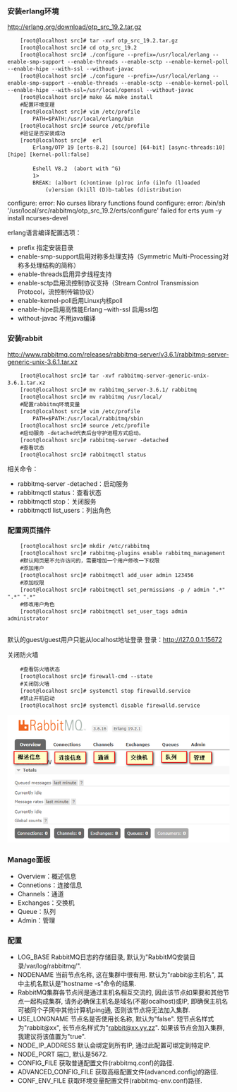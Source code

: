 
### 安装erlang环境
http://erlang.org/download/otp_src_19.2.tar.gz


```
    [root@localhost src]# tar -xvf otp_src_19.2.tar.gz 
    [root@localhost src]# cd otp_src_19.2
    [root@localhost src]# ./configure --prefix=/usr/local/erlang --enable-smp-support --enable-threads --enable-sctp --enable-kernel-poll --enable-hipe --with-ssl --without-javac
    [root@localhost src]# ./configure --prefix=/usr/local/erlang --enable-smp-support --enable-threads --enable-sctp --enable-kernel-poll --enable-hipe --with-ssl=/usr/local/openssl --without-javac
    [root@localhost src]# make && make install
    #配置环境变理
    [root@localhost src]# vim /etc/profile
        PATH=$PATH:/usr/local/erlang/bin
    [root@localhost src]# source /etc/profile
    #验证是否安装成功
    [root@localhost src]#  erl
        Erlang/OTP 19 [erts-8.2] [source] [64-bit] [async-threads:10] [hipe] [kernel-poll:false]

        Eshell V8.2  (abort with ^G)
        1> 
        BREAK: (a)bort (c)ontinue (p)roc info (i)nfo (l)oaded
            (v)ersion (k)ill (D)b-tables (d)istribution
```
configure: error: No curses library functions found
configure: error: /bin/sh '/usr/local/src/rabbitmq/otp_src_19.2/erts/configure' failed for erts
yum -y install ncurses-devel


erlang语言编译配置选项：    
* prefix 指定安装目录 
* enable-smp-support启用对称多处理支持（Symmetric Multi-Processing对称多处理结构的简称）
* enable-threads启用异步线程支持
* enable-sctp启用流控制协议支持（Stream Control Transmission Protocol，流控制传输协议）
* enable-kernel-poll启用Linux内核poll
* enable-hipe启用高性能Erlang –with-ssl 启用ssl包 
* without-javac 不用java编译

### 安装rabbit
http://www.rabbitmq.com/releases/rabbitmq-server/v3.6.1/rabbitmq-server-generic-unix-3.6.1.tar.xz

```
    [root@localhost src]# tar -xvf rabbitmq-server-generic-unix-3.6.1.tar.xz
    [root@localhost src]# mv rabbitmq_server-3.6.1/ rabbitmq
    [root@localhost src]# mv rabbitmq /usr/local/
    #配置rabbitmq环境变量
    [root@localhost src]# vim /etc/profile
        PATH=$PATH:/usr/local/rabbitmq/sbin
    [root@localhost src]# source /etc/profile
    #启动服务 -detached代表后台守护进程方式启动。
    [root@localhost src]# rabbitmq-server -detached
    #查看状态
    [root@localhost src]# rabbitmqctl status

```
相关命令：
* rabbitmq-server -detached：启动服务
* rabbitmqctl status：查看状态
* rabbitmqctl stop：关闭服务
* rabbitmqctl list_users：列出角色

### 配置网页插件

```
    [root@localhost src]# mkdir /etc/rabbitmq
    [root@localhost src]# rabbitmq-plugins enable rabbitmq_management
    #默认网页是不允许访问的，需要增加一个用户修改一下权限
    #添加用户
    [root@localhost src]# rabbitmqctl add_user admin 123456
    #添加权限
    [root@localhost src]# rabbitmqctl set_permissions -p / admin ".*" ".*" ".*"
    #修改用户角色
    [root@localhost src]# rabbitmqctl set_user_tags admin administrator
    
```
默认的guest/guest用户只能从localhost地址登录
登录：http://l27.0.0.1:15672    

关闭防火墙
```
    #查看防火墙状态
    [root@localhost src]# firewall-cmd --state
    #关闭防火墙
    [root@localhost src]# systemctl stop firewalld.service
    #禁止开机启动
    [root@localhost src]# systemctl disable firewalld.service 
```


![](./resources/20190716200321.png)

### Manage面板
* Overview：概述信息
* Connetions：连接信息
* Channels：通道
* Exchanges：交换机
* Queue：队列
* Admin：管理

### 配置
* LOG_BASE	RabbitMQ日志的存储目录, 默认为"RabbitMQ安装目录/var/log/rabbitmq/".
* NODENAME	当前节点名称, 这在集群中很有用. 默认为"rabbit@主机名", 其中主机名默认是"hostname -s"命令的结果.
* RabbitMQ集群各节点间是通过主机名相互交流的, 因此该节点如果要和其他节点一起构成集群, 请务必确保主机名是域名(不能localhost)或IP, 即确保主机名可被同个子网中其他计算机ping通, 否则该节点将无法加入集群.
* USE_LONGNAME	节点名是否使用长名称, 默认为"false". 短节点名样式为"rabbit@xx", 长节点名样式为"rabbit@xx.yy.zz". 如果该节点会加入集群, 我建议将该值置为"true".
* NODE_IP_ADDRESS	默认会绑定到所有IP, 通过此配置可绑定到特定IP.
* NODE_PORT	端口, 默认是5672.
* CONFIG_FILE	获取普通配置文件(rabbitmq.conf)的路径.
* ADVANCED_CONFIG_FILE	获取高级配置文件(advanced.config)的路径.
* CONF_ENV_FILE	获取环境变量配置文件(rabbitmq-env.conf)路径.